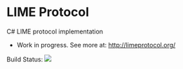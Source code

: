 LIME Protocol
=============

C# LIME protocol implementation

- Work in progress. See more at: http://limeprotocol.org/

Build Status: <a href="#"><img src="http://teamcity-take.cloudapp.net/app/rest/builds/buildType:Lime_Master/statusIcon" /></a>
